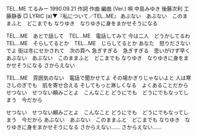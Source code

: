 
TEL‥ME
てるみー
1990.09.21
作詞  作曲  編曲 (Ver.)   唄
中島みゆき   後藤次利        工藤静香
□ LYRIC (a)▼『私について／TEL‥ME』
あぶない　あぶない　このままふと　どこまでも
なりゆき　なりゆきに身をまかせそうになる

TEL.‥ME　あとで話して　TEL.‥ME　電話してみて
今は二人　どうかしてるわ
TEL.‥ME　そらしてるとか　TEL.‥ME　じらしてるとか
あなた　怒りださないでよ
街は冬にせかされて　次の頁へ
急ぎすぎる　急ぎすぎる　思いがけず早く
あぶない　あぶない　このままふと　どこまでも
なりゆき　なりゆきに身をまかせそうになる
さからえない

TEL.‥ME　雰囲気のない　電話で聞かせてよ
その場かぎりじゃないよと
人は寒さしのぎでも　肌を寄せ合える
そしてもっと淋しくなる　よくあることだから
せつない　せつない頼みごとよ　こんなこと
どうにでも　どうにでもなってしまう　今だから

せつない　せつない頼みごとよ　こんなこと
どうにでも　どうにでもなってしまう　今だから
あぶない　あぶない　このままふと　どこまでも
なりゆき　なりゆきに身をまかせそうになる
さからえない……
さからえない……